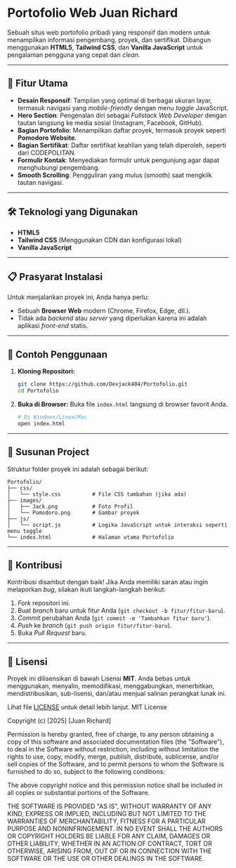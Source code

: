 # Portofolio Web Juan Richard

Sebuah situs web portofolio pribadi yang responsif dan modern untuk menampilkan informasi pengembang, proyek, dan sertifikat. Dibangun menggunakan **HTML5**, **Tailwind CSS**, dan **Vanilla JavaScript** untuk pengalaman pengguna yang cepat dan *clean*.

-----

## 🌟 Fitur Utama

  * **Desain Responsif**: Tampilan yang optimal di berbagai ukuran layar, termasuk navigasi yang *mobile-friendly* dengan menu *toggle* JavaScript.
  * **Hero Section**: Pengenalan diri sebagai *Fullstack Web Developer* dengan tautan langsung ke media sosial (Instagram, Facebook, GitHub).
  * **Bagian Portofolio**: Menampilkan daftar proyek, termasuk proyek seperti **Pomodoro Website**.
  * **Bagian Sertifikat**: Daftar sertifikat keahlian yang telah diperoleh, seperti dari CODEPOLITAN.
  * **Formulir Kontak**: Menyediakan formulir untuk pengunjung agar dapat menghubungi pengembang.
  * **Smooth Scrolling**: Pengguliran yang mulus (smooth) saat mengklik tautan navigasi.

-----

## 🛠️ Teknologi yang Digunakan

  * **HTML5**
  * **Tailwind CSS** (Menggunakan CDN dan konfigurasi lokal)
  * **Vanilla JavaScript**

-----

## 📋 Prasyarat Instalasi

Untuk menjalankan proyek ini, Anda hanya perlu:

  * Sebuah **Browser Web** modern (Chrome, Firefox, Edge, dll.).
  * Tidak ada *backend* atau *server* yang diperlukan karena ini adalah aplikasi *front-end* statis.

-----

## 🚀 Contoh Penggunaan

1.  **Kloning Repositori:**
    ```bash
    git clone https://github.com/Devjack404/Portofolio.git
    cd Portofolio
    ```
2.  **Buka di Browser:**
    Buka file `index.html` langsung di browser favorit Anda.
    ```bash
    # Di Windows/Linux/Mac
    open index.html
    ```

-----

## 📁 Susunan Project

Struktur folder proyek ini adalah sebagai berikut:

```
Portofolio/
├── css/
│   └── style.css          # File CSS tambahan (jika ada)
├── images/
│   ├── Jack.png           # Foto Profil
│   └── Pomodoro.png       # Gambar proyek
├── js/
│   └── script.js          # Logika JavaScript untuk interaksi seperti menu toggle
└── index.html             # Halaman utama Portofolio
```

-----

## 🤝 Kontribusi

Kontribusi disambut dengan baik\! Jika Anda memiliki saran atau ingin melaporkan *bug*, silakan ikuti langkah-langkah berikut:

1.  *Fork* repositori ini.
2.  Buat *branch* baru untuk fitur Anda (`git checkout -b fitur/fitur-baru`).
3.  *Commit* perubahan Anda (`git commit -m 'Tambahkan fitur baru'`).
4.  *Push* ke *branch* (`git push origin fitur/fitur-baru`).
5.  Buka *Pull Request* baru.

-----

## 📄 Lisensi

Proyek ini dilisensikan di bawah Lisensi **MIT**. Anda bebas untuk menggunakan, menyalin, memodifikasi, menggabungkan, menerbitkan, mendistribusikan, sub-lisensi, dan/atau menjual salinan perangkat lunak ini.

Lihat file [LICENSE](https://www.google.com/search?q=LICENSE) untuk detail lebih lanjut.
MIT License

Copyright (c) [2025] [Juan Richard]

Permission is hereby granted, free of charge, to any person obtaining a copy
of this software and associated documentation files (the "Software"), to deal
in the Software without restriction, including without limitation the rights
to use, copy, modify, merge, publish, distribute, sublicense, and/or sell
copies of the Software, and to permit persons to whom the Software is
furnished to do so, subject to the following conditions:

The above copyright notice and this permission notice shall be included in all
copies or substantial portions of the Software.

THE SOFTWARE IS PROVIDED "AS IS", WITHOUT WARRANTY OF ANY KIND, EXPRESS OR
IMPLIED, INCLUDING BUT NOT LIMITED TO THE WARRANTIES OF MERCHANTABILITY,
FITNESS FOR A PARTICULAR PURPOSE AND NONINFRINGEMENT. IN NO EVENT SHALL THE
AUTHORS OR COPYRIGHT HOLDERS BE LIABLE FOR ANY CLAIM, DAMAGES OR OTHER
LIABILITY, WHETHER IN AN ACTION OF CONTRACT, TORT OR OTHERWISE, ARISING FROM,
OUT OF OR IN CONNECTION WITH THE SOFTWARE OR THE USE OR OTHER DEALINGS IN THE
SOFTWARE.
